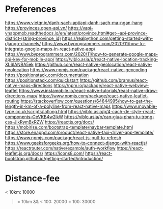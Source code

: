 # Preferences

https://www.vietqr.io/danh-sach-api/api-danh-sach-ma-ngan-hang
https://provinces.open-api.vn/
https://vapi-vnappmob.readthedocs.io/en/latest/province.html#get--api-province-district-(string-province_id)
https://realpython.com/getting-started-with-django-channels/
https://www.byprogrammers.com/2020/11/how-to-integrate-google-maps-in-react-native-app/
https://www.byprogrammers.com/2020/11/how-to-generate-google-maps-api-key-for-mobile-app/
https://viblo.asia/p/react-native-location-tracking-XL6lANBA5ek
https://github.com/react-native-geolocation/react-native-geolocation
https://www.npmjs.com/package/react-native-geocoding
https://positionstack.com/documentation
https://positionstack.com/quickstart
https://github.com/bramus/react-native-maps-directions
https://npm.io/package/react-native-webview-leaflet
https://www.instamobile.io/react-native-tutorials/react-native-draw-directions-map/
https://www.npmjs.com/package/react-native-leaflet-routing
https://stackoverflow.com/questions/64644995/how-to-get-the-length-in-km-of-a-polyline-from-react-native-maps
https://www.movable-type.co.uk/scripts/latlong.html
https://viblo.asia/p/4-cach-de-style-react-components-OeVKB4w2lkW
https://viblo.asia/p/can-giua-phan-tu-trong-css-JlkRymBxRZW
https://reactjs.org/docs/
https://mobirise.com/bootstrap-template/navbar-template.html
https://store.enappd.com/product/react-native-taxi-driver-app-template/
https://www.npmjs.com/package/react-js-pull-to-refresh
https://www.geeksforgeeks.org/how-to-connect-django-with-reactjs/
https://reactrouter.com/native/example/auth-workflow
https://react-leaflet.js.org/docs/
https://icons8.com/
https://react-bootstrap.github.io/getting-started/introduction/

# Distance-fee
< 10km: 10000
>= 10km && < 100: 20000
>= 100: 30000